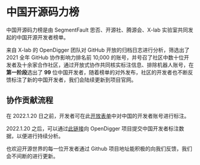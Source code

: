# 中国开源码力榜

中国开源码力榜是由 SegmentFault 思否、开源社、腾源会、X-lab 实验室共同发起的中国开源开发者榜单。

来自 X-lab 的 OpenDigger 团队对 GitHub 开放的归档日志进行分析，筛选出了 2021 全年 GitHub 协作影响力排名前 10,000 的账号，并号召了社区中数十位开发者及十余家合作社区，通过开放式协作共同核实标注信息、排除机器人账号，在**第一阶段**选出了 **99** 位中国开发者，随着榜单的对外发布，社区的开发者也不断反馈标注了新的中国开发者，我们会陆续更新到项目官网。


## 协作贡献流程

在 2022.1.20 日之前，开发者可在此[开放表单](https://docs.qq.com/sheet/DQWpIT1NLZlllVlha?tab=BB08J2)中对中国的开发者账号进行标注。

2022.1.20 之后，可以通过[此链接](https://github.com/X-lab2017/open-digger/issues/new?template=submit_chinese_developer_data.md)向 OpenDigger 项目提交中国开发者标注数据，以便进行持续分析。

也欢迎开源世界的每一位开发者通过 Github 项目地址能积极的向我们反馈，我们会不间断的进行更新。
